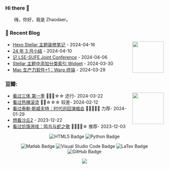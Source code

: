 ### Hi there 👋

<p>&emsp;&emsp;嗨，你好，我是 Zhaodaer。</p>


### 📃 Recent Blog
<img align="right" width="100" src="https://cdn.jsdelivr.net/gh/sun0225SUN/sun0225SUN/assets/images/astronaut.png" />


<!-- START_SECTION:blog -->
* <a href='https://flyalready.cn/Hexo%20Stellar%20%E4%B8%BB%E9%A2%98%E8%A3%85%E4%BF%AE%E7%AC%94%E8%AE%B0/' target='_blank'>Hexo Stellar 主题装修笔记</a> - 2024-04-16
* <a href='https://flyalready.cn/24%20%E5%B9%B4%203%20%E6%9C%88%E5%B0%8F%E7%BB%93/' target='_blank'>24 年 3 月小结</a> - 2024-04-10
* <a href='https://flyalready.cn/%E8%AE%B0%20LSE-SUFE%20Joint%20Conference/' target='_blank'>记 LSE-SUFE Joint Conference</a> - 2024-04-06
* <a href='https://flyalready.cn/Stellar%20%E4%B8%BB%E9%A2%98%E4%B8%AD%E6%B7%BB%E5%8A%A0%E5%88%86%E7%B1%BB%E7%B4%A2%E5%BC%95%20Widget/' target='_blank'>Stellar 主题中添加分类索引 Widget</a> - 2024-03-30
* <a href='https://flyalready.cn/Warp-terminal/' target='_blank'>Mac 生产力软件+1：Warp 终端</a> - 2024-03-29
<!-- END_SECTION:blog -->

### 豆瓣:

<img align="right" width="100" src="https://cdn.jsdelivr.net/gh/sun0225SUN/sun0225SUN/assets/images/technologist.png" />


<!-- START_SECTION:douban -->
* <a href='http://movie.douban.com/subject/35196946/' target='_blank'>看过三体 第一季</a> 🌟🌟🌟☆☆ 还行- 2024-03-22
* <a href='http://movie.douban.com/subject/36081094/' target='_blank'>看过热辣滚烫</a> 🌟🌟☆☆☆ 较差- 2024-02-12
* <a href='http://movie.douban.com/subject/36538847/' target='_blank'>看过泰勒·斯威夫特：时代巡回演唱会</a> 🌟🌟🌟🌟🌟 力荐- 2024-01-29
* <a href='http://movie.douban.com/subject/35575567/' target='_blank'>想看沙丘2</a> - 2023-12-22
* <a href='http://movie.douban.com/subject/34438298/' target='_blank'>看过饥饿游戏：鸣鸟与蛇之歌</a> 🌟🌟🌟🌟☆ 推荐- 2023-12-03
<!-- END_SECTION:douban -->


<div align="center" >

<!--  skill badge 技能徽章 -->


![HTML5 Badge](https://img.shields.io/badge/Stata-E34F26?logo=stata&logoColor=fff&style=for-the-badge)
![Python Badge](https://img.shields.io/badge/Python-3776AB?logo=python&logoColor=fff&style=for-the-badge)

![Matlab Badge](https://img.shields.io/badge/MATLAB-FF6900?logo=matlab&logoColor=fff&style=for-the-badge)
![Visual Studio Code Badge](https://img.shields.io/badge/VS%20Code-007ACC?logo=visualstudiocode&logoColor=fff&style=for-the-badge)
![LaTex Badge](https://img.shields.io/badge/LaTex-5C2D91?logo=latex&logoColor=fff&style=for-the-badge)
![GitHub Badge](https://img.shields.io/badge/GitHub-181717?logo=github&logoColor=fff&style=for-the-badge)

<!-- programming tool icon 编程工具图标 -->
<img src="https://skillicons.dev/icons?i=latex,matlab,python,git" /><br>

<br>

</div>
